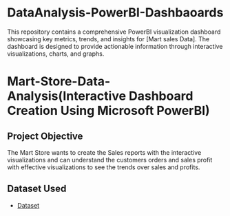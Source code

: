 # DataAnalysis-PowerBI-Dashbaoards
This repository contains a comprehensive PowerBI visualization dashboard showcasing key metrics, trends, and insights for [Mart sales Data]. The dashboard is designed to provide actionable information through interactive visualizations, charts, and graphs.

# Mart-Store-Data-Analysis(Interactive Dashboard Creation Using Microsoft PowerBI)

## Project Objective

The Mart Store wants to create the Sales reports with the interactive visualizations and can understand the customers orders and sales profit with effective visualizations to see the trends over sales and profits. 

## Dataset Used
- <a href="https://github.com/RudravaramSandeepKumar/DataAnalysis-PowerBI-Dashbaoards/blob/main/Mart%20Sales%20Data.xlsxhttps://github.com/RudravaramSandeepKumar/DataAnalysis-PowerBI-Dashbaoards/blob/main/Mart%20Sales%20Data.xlsx">Dataset</a>
